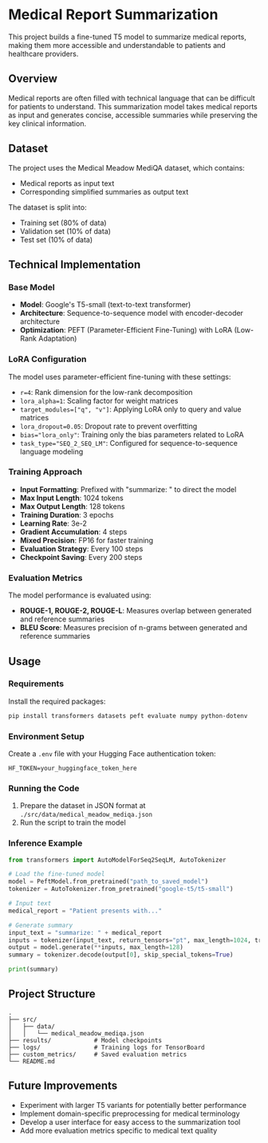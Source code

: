 # Medical Report Summarization

This project builds a fine-tuned T5 model to summarize medical reports, making them more accessible and understandable to patients and healthcare providers.

## Overview

Medical reports are often filled with technical language that can be difficult for patients to understand. This summarization model takes medical reports as input and generates concise, accessible summaries while preserving the key clinical information.

## Dataset

The project uses the Medical Meadow MediQA dataset, which contains:
- Medical reports as input text
- Corresponding simplified summaries as output text

The dataset is split into:
- Training set (80% of data)
- Validation set (10% of data)
- Test set (10% of data)

## Technical Implementation

### Base Model

- **Model**: Google's T5-small (text-to-text transformer)
- **Architecture**: Sequence-to-sequence model with encoder-decoder architecture
- **Optimization**: PEFT (Parameter-Efficient Fine-Tuning) with LoRA (Low-Rank Adaptation)

### LoRA Configuration

The model uses parameter-efficient fine-tuning with these settings:
- `r=4`: Rank dimension for the low-rank decomposition
- `lora_alpha=1`: Scaling factor for weight matrices
- `target_modules=["q", "v"]`: Applying LoRA only to query and value matrices
- `lora_dropout=0.05`: Dropout rate to prevent overfitting
- `bias="lora_only"`: Training only the bias parameters related to LoRA
- `task_type="SEQ_2_SEQ_LM"`: Configured for sequence-to-sequence language modeling

### Training Approach

- **Input Formatting**: Prefixed with "summarize: " to direct the model
- **Max Input Length**: 1024 tokens
- **Max Output Length**: 128 tokens
- **Training Duration**: 3 epochs
- **Learning Rate**: 3e-2
- **Gradient Accumulation**: 4 steps
- **Mixed Precision**: FP16 for faster training
- **Evaluation Strategy**: Every 100 steps
- **Checkpoint Saving**: Every 200 steps

### Evaluation Metrics

The model performance is evaluated using:
- **ROUGE-1, ROUGE-2, ROUGE-L**: Measures overlap between generated and reference summaries
- **BLEU Score**: Measures precision of n-grams between generated and reference summaries

## Usage

### Requirements

Install the required packages:
```bash
pip install transformers datasets peft evaluate numpy python-dotenv
```

### Environment Setup

Create a `.env` file with your Hugging Face authentication token:
```
HF_TOKEN=your_huggingface_token_here
```

### Running the Code

1. Prepare the dataset in JSON format at `./src/data/medical_meadow_mediqa.json`
2. Run the script to train the model

### Inference Example

```python
from transformers import AutoModelForSeq2SeqLM, AutoTokenizer

# Load the fine-tuned model
model = PeftModel.from_pretrained("path_to_saved_model")
tokenizer = AutoTokenizer.from_pretrained("google-t5/t5-small")

# Input text
medical_report = "Patient presents with..."

# Generate summary
input_text = "summarize: " + medical_report
inputs = tokenizer(input_text, return_tensors="pt", max_length=1024, truncation=True)
output = model.generate(**inputs, max_length=128)
summary = tokenizer.decode(output[0], skip_special_tokens=True)

print(summary)
```

## Project Structure

```
.
├── src/
│   ├── data/
│   │   └── medical_meadow_mediqa.json
├── results/            # Model checkpoints
├── logs/               # Training logs for TensorBoard
├── custom_metrics/     # Saved evaluation metrics
└── README.md
```

## Future Improvements

- Experiment with larger T5 variants for potentially better performance
- Implement domain-specific preprocessing for medical terminology
- Develop a user interface for easy access to the summarization tool
- Add more evaluation metrics specific to medical text quality

